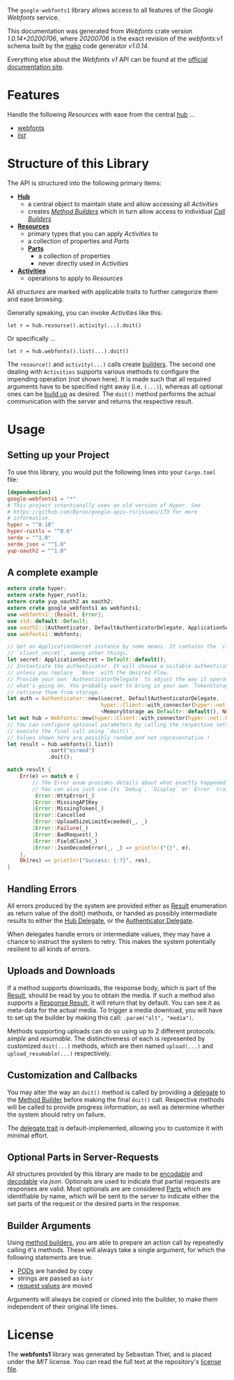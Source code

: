 <!---
DO NOT EDIT !
This file was generated automatically from 'src/mako/api/README.md.mako'
DO NOT EDIT !
-->
The `google-webfonts1` library allows access to all features of the *Google Webfonts* service.

This documentation was generated from *Webfonts* crate version *1.0.14+20200706*, where *20200706* is the exact revision of the *webfonts:v1* schema built by the [mako](http://www.makotemplates.org/) code generator *v1.0.14*.

Everything else about the *Webfonts* *v1* API can be found at the
[official documentation site](https://developers.google.com/fonts/docs/developer_api).
# Features

Handle the following *Resources* with ease from the central [hub](https://docs.rs/google-webfonts1/1.0.14+20200706/google_webfonts1/struct.Webfonts.html) ... 

* [webfonts](https://docs.rs/google-webfonts1/1.0.14+20200706/google_webfonts1/struct.Webfont.html)
 * [*list*](https://docs.rs/google-webfonts1/1.0.14+20200706/google_webfonts1/struct.WebfontListCall.html)




# Structure of this Library

The API is structured into the following primary items:

* **[Hub](https://docs.rs/google-webfonts1/1.0.14+20200706/google_webfonts1/struct.Webfonts.html)**
    * a central object to maintain state and allow accessing all *Activities*
    * creates [*Method Builders*](https://docs.rs/google-webfonts1/1.0.14+20200706/google_webfonts1/trait.MethodsBuilder.html) which in turn
      allow access to individual [*Call Builders*](https://docs.rs/google-webfonts1/1.0.14+20200706/google_webfonts1/trait.CallBuilder.html)
* **[Resources](https://docs.rs/google-webfonts1/1.0.14+20200706/google_webfonts1/trait.Resource.html)**
    * primary types that you can apply *Activities* to
    * a collection of properties and *Parts*
    * **[Parts](https://docs.rs/google-webfonts1/1.0.14+20200706/google_webfonts1/trait.Part.html)**
        * a collection of properties
        * never directly used in *Activities*
* **[Activities](https://docs.rs/google-webfonts1/1.0.14+20200706/google_webfonts1/trait.CallBuilder.html)**
    * operations to apply to *Resources*

All *structures* are marked with applicable traits to further categorize them and ease browsing.

Generally speaking, you can invoke *Activities* like this:

```Rust,ignore
let r = hub.resource().activity(...).doit()
```

Or specifically ...

```ignore
let r = hub.webfonts().list(...).doit()
```

The `resource()` and `activity(...)` calls create [builders][builder-pattern]. The second one dealing with `Activities` 
supports various methods to configure the impending operation (not shown here). It is made such that all required arguments have to be 
specified right away (i.e. `(...)`), whereas all optional ones can be [build up][builder-pattern] as desired.
The `doit()` method performs the actual communication with the server and returns the respective result.

# Usage

## Setting up your Project

To use this library, you would put the following lines into your `Cargo.toml` file:

```toml
[dependencies]
google-webfonts1 = "*"
# This project intentionally uses an old version of Hyper. See
# https://github.com/Byron/google-apis-rs/issues/173 for more
# information.
hyper = "^0.10"
hyper-rustls = "^0.6"
serde = "^1.0"
serde_json = "^1.0"
yup-oauth2 = "^1.0"
```

## A complete example

```Rust
extern crate hyper;
extern crate hyper_rustls;
extern crate yup_oauth2 as oauth2;
extern crate google_webfonts1 as webfonts1;
use webfonts1::{Result, Error};
use std::default::Default;
use oauth2::{Authenticator, DefaultAuthenticatorDelegate, ApplicationSecret, MemoryStorage};
use webfonts1::Webfonts;

// Get an ApplicationSecret instance by some means. It contains the `client_id` and 
// `client_secret`, among other things.
let secret: ApplicationSecret = Default::default();
// Instantiate the authenticator. It will choose a suitable authentication flow for you, 
// unless you replace  `None` with the desired Flow.
// Provide your own `AuthenticatorDelegate` to adjust the way it operates and get feedback about 
// what's going on. You probably want to bring in your own `TokenStorage` to persist tokens and
// retrieve them from storage.
let auth = Authenticator::new(&secret, DefaultAuthenticatorDelegate,
                              hyper::Client::with_connector(hyper::net::HttpsConnector::new(hyper_rustls::TlsClient::new())),
                              <MemoryStorage as Default>::default(), None);
let mut hub = Webfonts::new(hyper::Client::with_connector(hyper::net::HttpsConnector::new(hyper_rustls::TlsClient::new())), auth);
// You can configure optional parameters by calling the respective setters at will, and
// execute the final call using `doit()`.
// Values shown here are possibly random and not representative !
let result = hub.webfonts().list()
             .sort("eirmod")
             .doit();

match result {
    Err(e) => match e {
        // The Error enum provides details about what exactly happened.
        // You can also just use its `Debug`, `Display` or `Error` traits
         Error::HttpError(_)
        |Error::MissingAPIKey
        |Error::MissingToken(_)
        |Error::Cancelled
        |Error::UploadSizeLimitExceeded(_, _)
        |Error::Failure(_)
        |Error::BadRequest(_)
        |Error::FieldClash(_)
        |Error::JsonDecodeError(_, _) => println!("{}", e),
    },
    Ok(res) => println!("Success: {:?}", res),
}

```
## Handling Errors

All errors produced by the system are provided either as [Result](https://docs.rs/google-webfonts1/1.0.14+20200706/google_webfonts1/enum.Result.html) enumeration as return value of 
the doit() methods, or handed as possibly intermediate results to either the 
[Hub Delegate](https://docs.rs/google-webfonts1/1.0.14+20200706/google_webfonts1/trait.Delegate.html), or the [Authenticator Delegate](https://docs.rs/yup-oauth2/*/yup_oauth2/trait.AuthenticatorDelegate.html).

When delegates handle errors or intermediate values, they may have a chance to instruct the system to retry. This 
makes the system potentially resilient to all kinds of errors.

## Uploads and Downloads
If a method supports downloads, the response body, which is part of the [Result](https://docs.rs/google-webfonts1/1.0.14+20200706/google_webfonts1/enum.Result.html), should be
read by you to obtain the media.
If such a method also supports a [Response Result](https://docs.rs/google-webfonts1/1.0.14+20200706/google_webfonts1/trait.ResponseResult.html), it will return that by default.
You can see it as meta-data for the actual media. To trigger a media download, you will have to set up the builder by making
this call: `.param("alt", "media")`.

Methods supporting uploads can do so using up to 2 different protocols: 
*simple* and *resumable*. The distinctiveness of each is represented by customized 
`doit(...)` methods, which are then named `upload(...)` and `upload_resumable(...)` respectively.

## Customization and Callbacks

You may alter the way an `doit()` method is called by providing a [delegate](https://docs.rs/google-webfonts1/1.0.14+20200706/google_webfonts1/trait.Delegate.html) to the 
[Method Builder](https://docs.rs/google-webfonts1/1.0.14+20200706/google_webfonts1/trait.CallBuilder.html) before making the final `doit()` call. 
Respective methods will be called to provide progress information, as well as determine whether the system should 
retry on failure.

The [delegate trait](https://docs.rs/google-webfonts1/1.0.14+20200706/google_webfonts1/trait.Delegate.html) is default-implemented, allowing you to customize it with minimal effort.

## Optional Parts in Server-Requests

All structures provided by this library are made to be [encodable](https://docs.rs/google-webfonts1/1.0.14+20200706/google_webfonts1/trait.RequestValue.html) and 
[decodable](https://docs.rs/google-webfonts1/1.0.14+20200706/google_webfonts1/trait.ResponseResult.html) via *json*. Optionals are used to indicate that partial requests are responses 
are valid.
Most optionals are are considered [Parts](https://docs.rs/google-webfonts1/1.0.14+20200706/google_webfonts1/trait.Part.html) which are identifiable by name, which will be sent to 
the server to indicate either the set parts of the request or the desired parts in the response.

## Builder Arguments

Using [method builders](https://docs.rs/google-webfonts1/1.0.14+20200706/google_webfonts1/trait.CallBuilder.html), you are able to prepare an action call by repeatedly calling it's methods.
These will always take a single argument, for which the following statements are true.

* [PODs][wiki-pod] are handed by copy
* strings are passed as `&str`
* [request values](https://docs.rs/google-webfonts1/1.0.14+20200706/google_webfonts1/trait.RequestValue.html) are moved

Arguments will always be copied or cloned into the builder, to make them independent of their original life times.

[wiki-pod]: http://en.wikipedia.org/wiki/Plain_old_data_structure
[builder-pattern]: http://en.wikipedia.org/wiki/Builder_pattern
[google-go-api]: https://github.com/google/google-api-go-client

# License
The **webfonts1** library was generated by Sebastian Thiel, and is placed 
under the *MIT* license.
You can read the full text at the repository's [license file][repo-license].

[repo-license]: https://github.com/Byron/google-apis-rsblob/master/LICENSE.md
